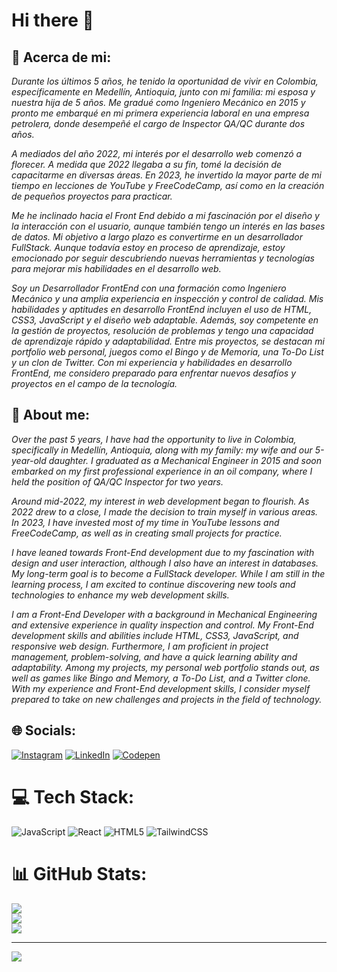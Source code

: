 # Hi there 👋

## 💫 Acerca de mi:
_Durante los últimos 5 años, he tenido la oportunidad de vivir en Colombia, específicamente en Medellín, Antioquia, junto con mi familia: mi esposa y nuestra hija de 5 años. Me gradué como Ingeniero Mecánico en 2015 y pronto me embarqué en mi primera experiencia laboral en una empresa petrolera, donde desempeñé el cargo de Inspector QA/QC durante dos años._

_A mediados del año 2022, mi interés por el desarrollo web comenzó a florecer. A medida que 2022 llegaba a su fin, tomé la decisión de capacitarme en diversas áreas. En 2023, he invertido la mayor parte de mi tiempo en lecciones de YouTube y FreeCodeCamp, así como en la creación de pequeños proyectos para practicar._

_Me he inclinado hacia el Front End debido a mi fascinación por el diseño y la interacción con el usuario, aunque también tengo un interés en las bases de datos. Mi objetivo a largo plazo es convertirme en un desarrollador FullStack. Aunque todavía estoy en proceso de aprendizaje, estoy emocionado por seguir descubriendo nuevas herramientas y tecnologías para mejorar mis habilidades en el desarrollo web._

_Soy un Desarrollador FrontEnd con una formación como Ingeniero Mecánico y una amplia experiencia en inspección y control de calidad. Mis habilidades y aptitudes en desarrollo FrontEnd incluyen el uso de HTML, CSS3, JavaScript y el diseño web adaptable. Además, soy competente en la gestión de proyectos, resolución de problemas y tengo una capacidad de aprendizaje rápido y adaptabilidad. Entre mis proyectos, se destacan mi portfolio web personal, juegos como el Bingo y de Memoria, una To-Do List y un clon de Twitter. Con mi experiencia y habilidades en desarrollo FrontEnd, me considero preparado para enfrentar nuevos desafíos y proyectos en el campo de la tecnología._

## 💫 About me:

_Over the past 5 years, I have had the opportunity to live in Colombia, specifically in Medellín, Antioquia, along with my family: my wife and our 5-year-old daughter. I graduated as a Mechanical Engineer in 2015 and soon embarked on my first professional experience in an oil company, where I held the position of QA/QC Inspector for two years._

_Around mid-2022, my interest in web development began to flourish. As 2022 drew to a close, I made the decision to train myself in various areas. In 2023, I have invested most of my time in YouTube lessons and FreeCodeCamp, as well as in creating small projects for practice._

_I have leaned towards Front-End development due to my fascination with design and user interaction, although I also have an interest in databases. My long-term goal is to become a FullStack developer. While I am still in the learning process, I am excited to continue discovering new tools and technologies to enhance my web development skills._

_I am a Front-End Developer with a background in Mechanical Engineering and extensive experience in quality inspection and control. My Front-End development skills and abilities include HTML, CSS3, JavaScript, and responsive web design. Furthermore, I am proficient in project management, problem-solving, and have a quick learning ability and adaptability. Among my projects, my personal web portfolio stands out, as well as games like Bingo and Memory, a To-Do List, and a Twitter clone. With my experience and Front-End development skills, I consider myself prepared to take on new challenges and projects in the field of technology._


## 🌐 Socials:
[![Instagram](https://img.shields.io/badge/Instagram-%23E4405F.svg?logo=Instagram&logoColor=white)](https://www.instagram.com/codin_hauss/)
[![LinkedIn](https://img.shields.io/badge/LinkedIn-%230077B5.svg?logo=linkedin&logoColor=white)](https://linkedin.com/in/mborges1909) 
[![Codepen](https://img.shields.io/badge/Codepen-000000?style=for-the-badge&logo=codepen&logoColor=white)](https://codepen.io/borgesmj19) 

# 💻 Tech Stack:
![JavaScript](https://img.shields.io/badge/javascript-%23323330.svg?style=for-the-badge&logo=javascript&logoColor=%23F7DF1E) ![React](https://img.shields.io/badge/react-%2320232a.svg?style=for-the-badge&logo=react&logoColor=%2361DAFB) ![HTML5](https://img.shields.io/badge/html5-%23E34F26.svg?style=for-the-badge&logo=html5&logoColor=white) ![TailwindCSS](https://img.shields.io/badge/tailwindcss-%2338B2AC.svg?style=for-the-badge&logo=tailwind-css&logoColor=white)
# 📊 GitHub Stats:
![](https://github-readme-stats.vercel.app/api?username=borgesmj&theme=merko&hide_border=true&include_all_commits=true&count_private=false)<br/>
![](https://github-readme-streak-stats.herokuapp.com/?user=borgesmj&theme=merko&hide_border=true)<br/>
![](https://github-readme-stats.vercel.app/api/top-langs/?username=borgesmj&theme=merko&hide_border=true&include_all_commits=true&count_private=false&layout=compact)


---
[![](https://visitcount.itsvg.in/api?id=borgesmj&icon=0&color=0)](https://visitcount.itsvg.in)

<!-- Proudly created with GPRM ( https://gprm.itsvg.in ) -->

